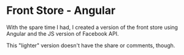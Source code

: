 # Front Store - Angular

With the spare time I had, I created a version of the front store using Angular and the JS version of Facebook API.

This "lighter" version doesn't have the share or comments, though.